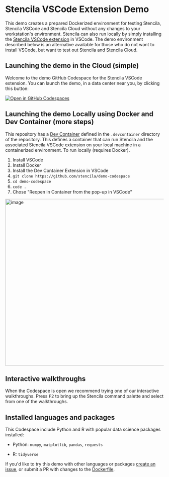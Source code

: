 # Stencila VSCode Extension Demo

This demo creates a prepared Dockerized environment for testing Stencila, Stencila VSCode and Stencila Cloud without any changes to your workstation's environment. Stencila can also run locally by simply installing the [Stencila VSCode extension](https://marketplace.visualstudio.com/items?itemName=stencila.stencila) in VSCode. The demo environment described below is an alternative available for those who do not want to install VSCode, but want to test out Stencila and Stencila Cloud. 

## Launching the demo in the Cloud (simple)

Welcome to the demo GitHub Codespace for the Stencila VSCode extension. You can launch the demo, in a data center near you, by clicking this button:

[![Open in GitHub Codespaces](https://github.com/codespaces/badge.svg)](https://codespaces.new/stencila/demo-codespace?quickstart=1)

## Launching the demo Locally using Docker and Dev Container (more steps)

This repository has a [Dev Container](https://containers.dev/) defined in the `.devcontainer` directory of the repository. This defines a container that can run Stencila and the associated Stencila VSCode extension on your local machine in a containerized environment. To run locally (requires Docker). 

1. Install VSCode
2. Install Docker
3. Install the Dev Container Extension in VSCode
4. `git clone https://github.com/stencila/demo-codespace`
5. `cd demo-codespace`
6. `code .`
7. Chose "Reopen in Container from the pop-up in VSCode"

<img width="531" alt="image" src="https://github.com/user-attachments/assets/89d3da21-bd54-4129-94e6-506889cc9534">


## Interactive walkthroughs

When the Codespace is open we recommend trying one of our interactive walkthroughs. Press <kbd>F2</kbd> to bring up the Stencila command palette and select from one of the walkthroughs.

## Installed languages and packages

This Codespace include Python and R with popular data science packages installed:

- Python: `numpy`, `matplotlib`, `pandas`, `requests`

- R: `tidyverse`

If you'd like to try this demo with other languages or packages [create an issue](https://github.com/stencila/demo-codespace/issues/new), or submit a PR with changes to the [Dockerfile](https://github.com/stencila/demo-codespace/edit/main/.devcontainer/Dockerfile).
